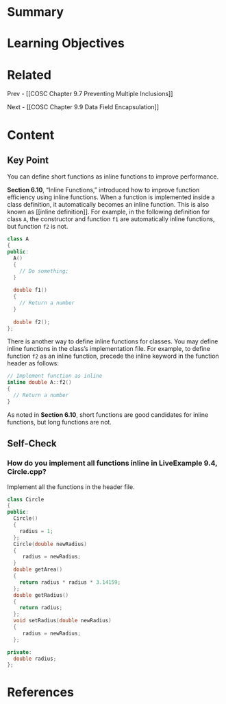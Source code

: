 # Summary

# Learning Objectives

# Related
Prev - [[COSC Chapter 9.7 Preventing Multiple Inclusions]]

Next - [[COSC Chapter 9.9 Data Field Encapsulation]]
# Content
## Key Point
You can define short functions as inline functions to improve performance.

**Section 6.10**, “Inline Functions,” introduced how to improve function efficiency using inline functions. When a function is implemented inside a class definition, it automatically becomes an inline function. This is also known as [[inline definition]]. For example, in the following definition for class `A`, the constructor and function `f1` are automatically inline functions, but function `f2` is not.
```cpp
class A 
{ 
public: 
  A() 
  { 
    // Do something; 
  } 
 
  double f1() 
  { 
    // Return a number 
  } 
 
  double f2(); 
}; 
```

There is another way to define inline functions for classes. You may define inline functions in the class’s implementation file. For example, to define function `f2` as an inline function, precede the inline keyword in the function header as follows:
```cpp
// Implement function as inline 
inline double A::f2() 
{ 
  // Return a number 
} 
```

As noted in **Section 6.10**, short functions are good candidates for inline functions, but long functions are not.
## Self-Check
### How do you implement all functions inline in LiveExample 9.4, Circle.cpp?

Implement all the functions in the header file.
```cpp
class Circle
{
public:
  Circle() 
  {
    radius = 1; 
  };
  Circle(double newRadius) 
  { 
     radius = newRadius;
  }
  double getArea()
  {
    return radius * radius * 3.14159;
  };
  double getRadius()
  {
    return radius;
  };
  void setRadius(double newRadius)
  {
     radius = newRadius;
  }; 

private:
  double radius;
};
```
# References
